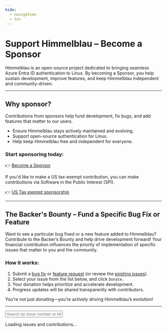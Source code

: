 ```yaml
---
hide:
  - navigation
  - toc
---
```


# Support Himmelblau – Become a Sponsor

Himmelblau is an open-source project dedicated to bringing seamless Azure Entra ID authentication to Linux.
By becoming a Sponsor, you help sustain development, improve features, and keep Himmelblau independent and community-driven.

---

## Why sponsor?

Contributions from sponsors help fund development, fix bugs, and add features that matter to our users.

- Ensure Himmelblau stays actively maintained and evolving.
- Support open-source authentication for Linux.
- Help keep Himmelblau free and independent for everyone.

### Start sponsoring today:

👉 [Become a Sponsor](https://opencollective.com/himmelblau/contribute/sponsors-84876/checkout)

If you'd like to make a US tax-exempt contribution, you can make contributions via Software in the Public Interest (SPI).

👉 [US Tax exempt sponsorship](https://www.paypal.com/cgi-bin/webscr?cmd=_s-xclick&hosted_button_id=8GYKFLX9UNCH2)

---

## The Backer's Bounty – Fund a Specific Bug Fix or Feature

Want to see a particular bug fixed or a new feature added to Himmelblau? Contribute to the Backer’s Bounty and help drive development forward!
Your financial contribution influences the priority of implementation of specific issues that matter to you and the community.

### How it works:

1. Submit a [bug fix](https://github.com/himmelblau-idm/himmelblau/issues/new?template=bug_report.md) or [feature request](https://github.com/himmelblau-idm/himmelblau/issues/new?template=enhancement-request.md) (or review the [existing issues](https://github.com/himmelblau-idm/himmelblau/issues)).
2. Select your issue from the list below, and click `Donate`.
3. Your donation helps prioritize and accelerate development.
4. Progress updates will be shared transparently with contributors.

You’re not just donating—you’re actively driving Himmelblau’s evolution!

---

<input type="text" id="issue-search" placeholder="Search by issue number or title...">
<div id="issues-list">
            <p>Loading issues and contributions…</p>
</div>

<script>
            let allIssues = []; // Will store all fetched issues
            let contributionTotals = {}; // Summed contributions per issue

            // 1. Fetch issues from GitHub
            async function fetchIssues() {
                const apiUrl = 'https://api.github.com/repos/himmelblau-idm/himmelblau/issues';
                const response = await fetch(apiUrl);
                if (!response.ok) {
                    throw new Error(`GitHub API error: ${response.status}`);
                }
                const data = await response.json();
                // Filter out pull requests (which include a 'pull_request' property)
                return data.filter(item => !item.pull_request);
            }

            // 2. Fetch contributions from Open Collective's GraphQL API
            async function fetchContributions() {
                const graphqlUrl = 'https://api.opencollective.com/graphql/v2';
                const query = `
                  query account($slug: String) {
                    account(slug: $slug) {
                      transactions(limit: 100, type: CREDIT) {
                        nodes {
                          amount {
                            value
                          }
                          fromAccount {
                            name
                          }
                          createdAt
                        }
                      }
                    }
                  }
                `;
                const variables = { slug: "himmelblau" };
                const response = await fetch(graphqlUrl, {
                    method: 'POST',
                    headers: { 'Content-Type': 'application/json' },
                    body: JSON.stringify({ query, variables })
                });
                const json = await response.json();
                return json.data.account.transactions.nodes;
            }

            // 3. Parse contributions with fallback mapping from createdAt timestamp
            function parseContributions(contributions) {
                const totals = {};
                const manualMapping = {
                    "2025-02-18T18:31:54.631Z": "60",
                    "2025-04-23T10:19:19.914Z": "60",
                    "2025-04-23T10:18:01.038Z": "60",
                    "2025-09-22T18:32:56.895Z": "724",
                    "2025-10-21T18:22:28.370Z": "738",
                    // Add additional mappings as needed.
                };

                contributions.forEach(tx => {
                    let issueNum;
                    const nameField = tx.fromAccount?.name || '';
                    const match = nameField.match(/Contribution for Issue:\s*#(\d+)/);
                    if (match) {
                        issueNum = match[1];
                    } else {
                        const createdAt = tx.createdAt;
                        if (manualMapping[createdAt]) {
                            issueNum = manualMapping[createdAt];
                        } else {
                            console.log(`No mapping found for contribution at ${createdAt} with value $${tx.amount.value}`);
                        }
                    }
                    if (issueNum) {
                        const amount = parseFloat(tx.amount.value);
                        if (!isNaN(amount)) {
                            totals[issueNum] = (totals[issueNum] || 0) + amount;
                        }
                    }
                });
                return totals;
            }

function handleDonate(donationUrl, issueNumber, issueTitle) {
    // 1. Open donation link in a new tab
    window.open(donationUrl, "_blank");

    // 2. Build mailto link with subject + body
    const subject = encodeURIComponent(`Donation for Himmelblau Issue #${issueNumber}: ${issueTitle}`);
    const body = encodeURIComponent(`I've just contributed to Himmelblau, and I want my donation attributed to issue number ${issueNumber}.`);

    const mailto = `mailto:dmulder@himmelblau-idm.org?subject=${subject}&body=${body}`;

    // 3. Open mailto link (usually opens default email client)
    window.location.href = mailto;
}

            // 4. Render issues based on the current search filter
            function renderIssues(issuesToRender) {
                const issuesContainer = document.getElementById('issues-list');
                issuesContainer.innerHTML = '';

                if (!issuesToRender || issuesToRender.length === 0) {
                    issuesContainer.innerHTML = '<p>No matching issues found.</p>';
                    return;
                }

                let issueDisplayed = false;
                issuesToRender.forEach(issue => {
                    const issueNumber = issue.number;
                    const totalFunded = contributionTotals[issueNumber] || 0;

                    const issueElement = document.createElement('div');
                    issueElement.innerHTML = `
                        <h3>${issue.title} <a href="${issue.html_url}" target="_blank">#${issueNumber}</a></h3>
                        <p>Contributed: $${totalFunded.toFixed(2)}</p>
                        <a class="button" onclick="handleDonate('https://opencollective.com/himmelblau/contribute/backers-bench-84925/checkout', ${issueNumber}, '${issue.title}')">Donate</a>
			<a class="button" onclick="handleDonate('https://www.paypal.com/cgi-bin/webscr?cmd=_s-xclick&hosted_button_id=8GYKFLX9UNCH2', ${issueNumber}, '${issue.title}')">Donate US Tax Exempt</a>
                        <a class="button secondary" href="${issue.html_url}" target="_blank">View Details</a>
                    `;
                    issuesContainer.appendChild(issueElement);
                    issueDisplayed = true;
                });

                if (!issueDisplayed) {
                    issuesContainer.innerHTML = '<p>No matching issues found.</p>';
                }
            }

            // 5. Filter issues by user input
            function filterIssues(searchTerm) {
                const lowerTerm = searchTerm.toLowerCase();
                const filtered = allIssues.filter(issue => {
                    const titleMatch = issue.title.toLowerCase().includes(lowerTerm);
                    const numberMatch = issue.number.toString().includes(lowerTerm);
                    return titleMatch || numberMatch;
                });
                renderIssues(filtered);
            }

            // 6. Main logic: fetch data, parse, sort, then initial render + attach event listener
            document.addEventListener('DOMContentLoaded', async function() {
                try {
                    const [issues, contributions] = await Promise.all([fetchIssues(), fetchContributions()]);
                    contributionTotals = parseContributions(contributions);

                    // Filter out pull requests by checking if item.pull_request is defined
                    allIssues = issues.filter(item => !item.pull_request);

                    // Sort issues by total contributions descending
                    allIssues.sort((a, b) => {
                        const aTotal = contributionTotals[a.number] || 0;
                        const bTotal = contributionTotals[b.number] || 0;
                        return bTotal - aTotal;
                    });

                    // Initial render (no filter)
                    renderIssues(allIssues);

                    // Attach event listener for search
                    const searchInput = document.getElementById('issue-search');
                    searchInput.addEventListener('input', () => {
                        filterIssues(searchInput.value);
                    });
                } catch (error) {
                    console.error('Error:', error);
                    document.getElementById('issues-list').innerHTML = '<p>Failed to load issues. Please try again later.</p>';
                }
            });
</script>
